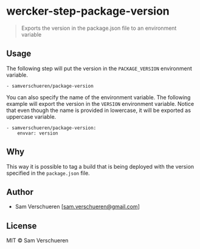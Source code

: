# wercker-step-package-version

> Exports the version in the package.json file to an environment variable

## Usage

The following step will put the version in the `PACKAGE_VERSION` environment variable.

```
- samverschueren/package-version
```

You can also specify the name of the environment variable. The following example will export the
version in the `VERSION` environment variable. Notice that even though the name is provided in lowercase,
it will be exported as uppercase variable.

```
- samverschueren/package-version:
    envvar: version
```

## Why

This way it is possible to tag a build that is being deployed with the version specified in the
`package.json` file.

## Author

- Sam Verschueren [<sam.verschueren@gmail.com>]

## License

MIT © Sam Verschueren